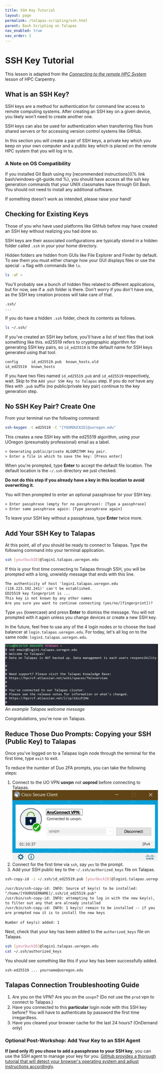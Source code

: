 ```yaml
---
title: SSH Key Tutorial
layout: page
permalink: /talapas-scripting/ssh.html
parent: Bash Scripting on Talapas
nav_enabled: true
nav_order: 2
---
```

# SSH Key Tutorial 
This lesson is adapted from the *[Connecting to the remote HPC System](https://www.hpc-carpentry.org/hpc-shell/01-connecting/index.html)* lesson of HPC Carpentry.

## What is an SSH Key?
SSH keys are a method for authentication for command line access to remote computing systems. 
After creating an SSH key on a given device, you likely won't need to 
create another one.

SSH keys can also be used for authentication when transferring files from shared servers or for accessing version control systems like GitHub. 

In this section you will create a pair of SSH keys, a private key which you keep on your own computer and a public key which is placed on the remote HPC system that you will log in to.

### A Note on OS Compatibility
If you installed Git Bash using my [recommended instructions]({% link bash/windows-git-guide.md %}, you should have access all the ssh key generation commands that your UNIX classmates have through Git Bash. 
You should not need to install any additional software.

If something doesn't work as intended, please raise your hand!

## Checking for Existing Keys
Those of you who have used platforms like GitHub before may have
created an SSH key without realizing you had done so.

SSH keys are their associated configurations are typically stored 
in a hidden folder called `.ssh` in your your home directory.

Hidden folders are hidden from GUIs like File Explorer and Finder by default. 
To see them you must either change how your GUI displays files or use the special `-a` flag with commands like `ls`.

```bash
ls -aF ~
```

You'll probably see a bunch of hidden files related to different
applications, but for now, see if a .ssh folder is there. Don't worry if you don't have one, as the SSH key creation process will take care of that.
```output
.ssh/
...
```

If you do have a hidden `.ssh` folder, check its contents as follows.
```bash
ls ~/.ssh/
```

If you've created an SSH key before, you'll have a list of text files that look something like this.
ed25519 refers to cryptographic algorithm for generating SSH key pairs, so `id_ed25519` is the default name for SSH keys generated using that tool.
```output
config      id_ed25519.pub  known_hosts.old  
id_ed25519  known_hosts     
```
If you have two files named `id_ed25519.pub` and `id_ed25519` respectively, wait. Skip to the `Add your SSH Key to Talapas` step.
If you do *not* have any files with `.pub` suffix (no public/private key pair) continue to the key generation step.

## No SSH Key Pair? Create One
From your terminal run the following command: 
```bash
ssh-keygen -t ed25519 -C "[YOURDUCKID]@uoregon.edu"
```
This creates a new SSH key with the ed25519 algorithm, using your UOregon (presumably professional) email as a label.

```ouput
> Generating public/private ALGORITHM key pair.
> Enter a file in which to save the key: [Press enter]
```

When you're prompted, type **Enter** to accept the default file location. 
The default location is the `~/.ssh` directory we just checked.

**Do not do this step if you already have a key in this location to avoid overwriting it.**

You will then prompted to enter an optional passphrase for your SSH key.
```output
> Enter passphrase (empty for no passphrase): [Type a passphrase]
> Enter same passphrase again: [Type passphrase again]
```
To leave your SSH key without a passphrase, type **Enter** twice more.

## Add Your SSH Key to Talapas

At this point, all of you should be ready to connect to Talapas. Type the following command into your terminal application.

```bash
ssh [yourDuckID]@login1.talapas.uoregon.edu
```
If this is your first time connecting to Talapas through SSH, you will be prompted with a long, unwieldy message that ends with this line.

```ouput
The authenticity of host 'login1.talapas.uoregon.edu (128.223.192.241)' can't be established.
ED25519 key fingerprint is ...
This key is not known by any other names
Are you sure you want to continue connecting (yes/no/[fingerprint])?
```

Type `yes` (lowercase) and press **Enter** to dismiss the message. You will not prompted with it again unless you change devices or create a new SSH key.

In the future, feel free to use any of the 4 login nodes or to choose the load balancer at `login.talapas.uoregon.edu`. For today, let's
all log on to the same node: `login1.talapas.uoregon.edu`.

![example Talapas welcome message](../images/talapas-welcome.JPG) *An example Talapas welcome message*

Congratulations, you're now on Talapas.

## Reduce Those Duo Prompts: Copying your SSH (Public Key) to Talapas

Once you've logged on to a Talapas login node through the terminal for the first time, type `exit` to exit.

To reduce the number of Duo 2FA prompts, you can take the following steps:

1. Connect to the UO VPN **uovpn** not **uoprod** before connecting to Talapas.
![UO VPN Screenshot](../images/vpn.JPG)
2. Connect for the first time via `ssh`, say `yes` to the prompt.
3. Add your SSH public key to the `~/.ssh/authorized_keys` file on Talapas.

```bash
ssh-copy-id -i ~/.ssh/id_ed25519.pub [yourDuckID]@login1.talapas.uoregon.edu
```

```output
/usr/bin/ssh-copy-id: INFO: Source of key(s) to be installed: "/home/[YOURUSERNAME]/.ssh/id_ed25519.pub"
/usr/bin/ssh-copy-id: INFO: attempting to log in with the new key(s), to filter out any that are already installed
/usr/bin/ssh-copy-id: INFO: 1 key(s) remain to be installed -- if you are prompted now it is to install the new keys

Number of key(s) added: 1
```

Next, check that your key has been added to the `authorized_keys` file on Talapas.

```bash
ssh [yourDuckID]@login1.talapas.uoregon.edu
cat ~/.ssh/authorized_keys
```
You should see something like this if your key has been successfully added.

```output
ssh-ed25519 ... yourname@uoregon.edu
```

## Talapas Connection Troubleshooting Guide
1. Are you on the VPN? Are you on the `uovpn`? (Do not use the `prod` vpn to connect to Talapas.)
2. Have you connected to this **particular** login node with this SSH key before? You will have to authenticate by password the first time irregardless.
3. Have you cleared your browser cache for the last 24 hours? (OnDemand only)


### Optional Post-Workshop: Add Your Key to an SSH Agent
**If (and only if) you chose to add a passphrase to your SSH key**, you can use
the SSH agent to manage your key for you. [GitHub provides a thorough tutorial that will detect
your browser's operating system and adjust instructions accordingly](https://docs.github.com/en/authentication/connecting-to-github-with-ssh/generating-a-new-ssh-key-and-adding-it-to-the-ssh-agent?platform=mac#adding-your-ssh-key-to-the-ssh-agent).